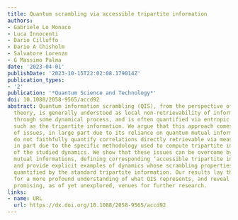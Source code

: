 ```yaml
---
title: Quantum scrambling via accessible tripartite information
authors:
- Gabriele Lo Monaco
- Luca Innocenti
- Dario Cilluffo
- Dario A Chisholm
- Salvatore Lorenzo
- G Massimo Palma
date: '2023-04-01'
publishDate: '2023-10-15T22:02:08.179014Z'
publication_types:
- '2'
publication: '*Quantum Science and Technology*'
doi: 10.1088/2058-9565/accd92
abstract: Quantum information scrambling (QIS), from the perspective of quantum information
  theory, is generally understood as local non-retrievability of information evolved
  through some dynamical process, and is often quantified via entropic quantities
  such as the tripartite information. We argue that this approach comes with a number
  of issues, in large part due to its reliance on quantum mutual informations, which
  do not faithfully quantify correlations directly retrievable via measurements, and
  in part due to the specific methodology used to compute tripartite informations
  of the studied dynamics. We show that these issues can be overcome by using accessible
  mutual informations, defining corresponding ‘accessible tripartite informations’,
  and provide explicit examples of dynamics whose scrambling properties are not properly
  quantified by the standard tripartite information. Our results lay the groundwork
  for a more profound understanding of what QIS represents, and reveal a number of
  promising, as of yet unexplored, venues for further research.
links:
- name: URL
  url: https://dx.doi.org/10.1088/2058-9565/accd92
---
```

